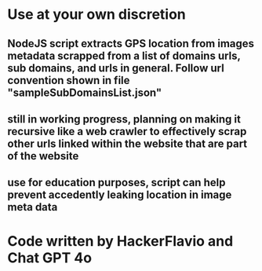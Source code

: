 # Use at your own discretion

## NodeJS script extracts GPS location from images metadata scrapped from a list of domains urls, sub domains, and urls in general. Follow url convention shown in file "sampleSubDomainsList.json"

## still in working progress, planning on making it recursive like a web crawler to effectively scrap other urls linked within the website that are part of the website

## use for education purposes, script can help prevent accedently leaking location in image meta data

# Code written by HackerFlavio and Chat GPT 4o
